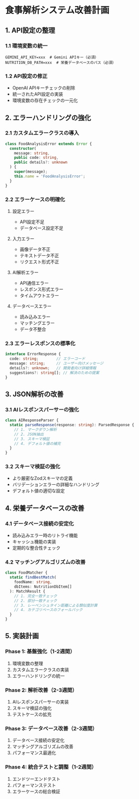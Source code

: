 # 食事解析システム改善計画

## 1. API設定の整理

### 1.1 環境変数の統一
```env
GEMINI_API_KEY=xxx  # Gemini APIキー（必須）
NUTRITION_DB_PATH=xxx  # 栄養データベースのパス（必須）
```

### 1.2 API設定の修正
- OpenAI APIキーチェックの削除
- 統一されたAPI設定の実装
- 環境変数の存在チェックの一元化

## 2. エラーハンドリングの強化

### 2.1 カスタムエラークラスの導入
```typescript
class FoodAnalysisError extends Error {
  constructor(
    message: string,
    public code: string,
    public details?: unknown
  ) {
    super(message);
    this.name = 'FoodAnalysisError';
  }
}
```

### 2.2 エラーケースの明確化
1. 設定エラー
   - API設定不足
   - データベース設定不足

2. 入力エラー
   - 画像データ不正
   - テキストデータ不正
   - リクエスト形式不正

3. AI解析エラー
   - API通信エラー
   - レスポンス形式エラー
   - タイムアウトエラー

4. データベースエラー
   - 読み込みエラー
   - マッチングエラー
   - データ不整合

### 2.3 エラーレスポンスの標準化
```typescript
interface ErrorResponse {
  code: string;        // エラーコード
  message: string;     // ユーザー向けメッセージ
  details?: unknown;   // 開発者向け詳細情報
  suggestions?: string[]; // 解決のための提案
}
```

## 3. JSON解析の改善

### 3.1 AIレスポンスパーサーの強化
```typescript
class AIResponseParser {
  static parseResponse(response: string): ParsedResponse {
    // 1. マークダウン解析
    // 2. JSON抽出
    // 3. スキーマ検証
    // 4. デフォルト値の補完
  }
}
```

### 3.2 スキーマ検証の強化
- より厳密なZodスキーマの定義
- バリデーションエラーの詳細なハンドリング
- デフォルト値の適切な設定

## 4. 栄養データベースの改善

### 4.1 データベース接続の安定化
- 読み込みエラー時のリトライ機能
- キャッシュ機能の実装
- 定期的な整合性チェック

### 4.2 マッチングアルゴリズムの改善
```typescript
class FoodMatcher {
  static findBestMatch(
    foodName: string,
    dbItems: NutritionDbItem[]
  ): MatchResult {
    // 1. 完全一致チェック
    // 2. 部分一致チェック
    // 3. レーベンシュタイン距離による類似度計算
    // 4. カテゴリベースのフォールバック
  }
}
```

## 5. 実装計画

### Phase 1: 基盤強化（1-2週間）
1. 環境変数の整理
2. カスタムエラークラスの実装
3. エラーハンドリングの統一

### Phase 2: 解析改善（2-3週間）
1. AIレスポンスパーサーの実装
2. スキーマ検証の強化
3. テストケースの拡充

### Phase 3: データベース改善（2-3週間）
1. データベース接続の安定化
2. マッチングアルゴリズムの改善
3. パフォーマンス最適化

### Phase 4: 統合テストと調整（1-2週間）
1. エンドツーエンドテスト
2. パフォーマンステスト
3. エラーケースの総合検証